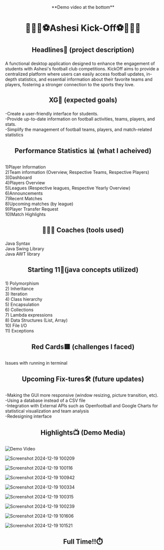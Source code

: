 <p align="center">**Demo video at the bottom**</p>

###

<h1 align="center">🏃‍♂️‍➡️⚽️Ashesi Kick-Off⚽️🏃🏾‍♂️</h1>

###

<h2 align="center">Headlines📰 (project description)</h2>

###

<p align="left">A functional desktop application designed to enhance the engagement of students with Ashesi's football club competitions. KickOff aims to provide a centralized platform where users can easily access football updates, in-depth statistics, and essential information about their favorite teams and players, fostering a stronger connection to the sports they love.</p>

###

<h2 align="center">XG🥅 (expected goals)</h2>

###

<p align="left">-Create a user-friendly interface for students.<br>-Provide up-to-date information on football activities, teams, players, and stats.<br>-Simplify the management of football teams, players, and match-related statistics</p>

###

<h2 align="center">Performance Statistics 📊 (what I acheived)</h2>

###

<p align="left">1)Player Information<br>2)Team information (Overview, Respective Teams, Respective Players)<br>3)Dashboard<br>4)Players Overview<br>5)Leagues (Respective leagues, Respective Yearly Overview)<br>6)Announcements<br>7)Recent Matches<br>8)Upcoming matches (by league)<br>9)Player Transfer Request<br>10)Match Highlights</p>

###

<h2 align="center">👨🏾‍🏫 Coaches (tools used)</h2>

###

<p align="left">Java Syntax<br>Java Swing Library<br>Java AWT library</p>

###

<h2 align="center">Starting 11🏅(java concepts utilized)</h2>

###

<p align="left">1) Polymorphism<br>2) Inheritance<br>3) Iteration<br>4) Class hierarchy<br>5) Encapsulation<br>6) Collections<br>7) Lambda expressions<br>8) Data Structures (List, Array)<br>10) File I/O<br>11) Exceptions</p>

###

<h2 align="center">Red Cards🟥 (challenges I faced)</h2>

###

<p align="left">Issues with running in terminal</p>

###

<h2 align="center">Upcoming Fix-tures🛠️ (future updates)</h2>

###

<p align="left">-Making the GUI more responsive (window resizing, picture transition, etc).<br>-Using a database instead of a CSV file<br>-Integration with External APIs such as Openfootball and Google Charts for statistical visualization and team analysis<br>-Redesigning interface</p>

###

<h2 align="center">Highlights📺 (Demo Media)</h2>

###



![Demo Video](KickOff-demogif.gif)

![Screenshot 2024-12-19 100209](https://github.com/user-attachments/assets/99a3b485-9fd4-4b44-aa66-b76fd7102e19)

![Screenshot 2024-12-19 100116](https://github.com/user-attachments/assets/c6912ae3-4456-4685-a383-138382821066)

![Screenshot 2024-12-19 100942](https://github.com/user-attachments/assets/7ea92d40-0056-463e-945b-231f0b1a286f)

![Screenshot 2024-12-19 100334](https://github.com/user-attachments/assets/72a93697-1aa6-4405-b16d-b7ae2984a226)

![Screenshot 2024-12-19 100315](https://github.com/user-attachments/assets/9ed940a5-bcc1-4c0d-9362-0fc843ec80de)

![Screenshot 2024-12-19 100239](https://github.com/user-attachments/assets/01c6c993-6486-4dfd-925f-ed02791e9444)

![Screenshot 2024-12-19 101606](https://github.com/user-attachments/assets/9e9a1ed6-e976-479f-912f-b5978e6f75e2)

![Screenshot 2024-12-19 101521](https://github.com/user-attachments/assets/afe91b69-40d7-44b3-bebb-d908546c91f2)

###

<h2 align="center">Full Time!!⏱️</h2>

###
